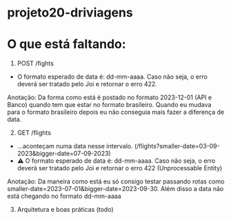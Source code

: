 # projeto20-driviagens

# O que está faltando:

1. POST /fights
*  O formato esperado de data é: dd-mm-aaaa. Caso não seja, o erro deverá ser tratado pelo Joi e retornar o erro 422.

Anotação: Da forma como está é postado no formato 2023-12-01 (API e Banco) quando tem que estar no formato brasileiro.
Quando eu mudava para o formato brasileiro depois eu não conseguia mais fazer a diferença de data.


2. GET /flights
* ...aconteçam numa data nesse intervalo. (/flights?smaller-date=03-09-2023&bigger-date=07-09-2023)
* ⚠️ O formato esperado de data é: dd-mm-aaaa. Caso não seja, o erro deverá ser tratado pelo Joi e retornar o erro 422 (Unprocessable Entity)

Anotação: Da maneira como está eu só consigo testar passando rotas como smaller-date=2023-07-01&bigger-date=2023-09-30.
Além disso a data não está chegando no formato dd-mm-aaaa

3. Arquitetura e boas práticas (todo)